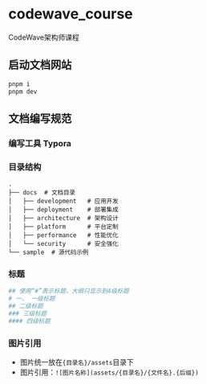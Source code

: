 # codewave_course
CodeWave架构师课程

## 启动文档网站
```bash
pnpm i
pnpm dev
```



## 文档编写规范
### 编写工具 Typora


### 目录结构
```
.
├── docs  # 文档目录
│   ├── development   # 应用开发  
│   ├── deployment    # 部署集成 
│   ├── architecture  # 架构设计
│   ├── platform      # 平台定制
│   ├── performance   # 性能优化
│   └── security      # 安全强化
└── sample  # 源代码示例
```

### 标题
```bash
## 使用“#”表示标题，大纲只显示到4级标题
# 一、 一级标题
## 二级标题
### 三级标题
#### 四级标题
```


### 图片引用
- 图片统一放在`{目录名}/assets`目录下
- 图片引用：`![图片名称](assets/{目录名}/{文件名}.{后缀})`



